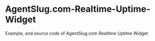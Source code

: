 AgentSlug.com-Realtime-Uptime-Widget
====================================

Example, and source code of AgentSlug.com Realtime Uptime Widget
